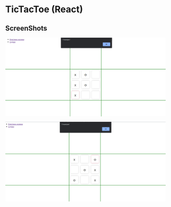 # TicTacToe (React)

## ScreenShots

![Screen1](./src/docs/Screenshot_1.png)

![Screen2](./src/docs/Screenshot_2.png)